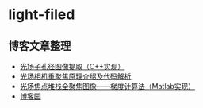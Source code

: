 # light-filed

## 博客文章整理

- [光场子孔径图像提取（C++实现）](https://blog.csdn.net/weixin_38285131/article/details/79483094)
- [光场相机重聚焦原理介绍及代码解析](https://blog.csdn.net/weixin_38285131/article/details/80457068)
- [光场焦点堆栈全聚焦图像——梯度计算法（Matlab实现）](https://blog.csdn.net/weixin_38285131/article/details/84727625)
- [博客园](http://www.cnblogs.com/riddick/tag/%E5%85%89%E5%9C%BA%E7%9B%B8%E6%9C%BA/)
